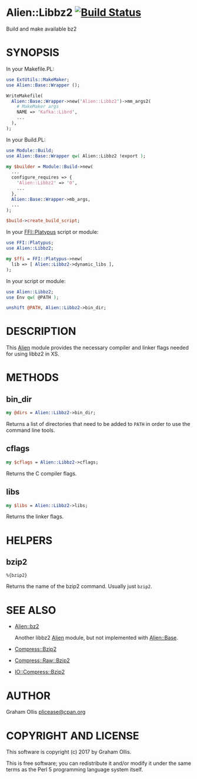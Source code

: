 # Alien::Libbz2 [![Build Status](https://secure.travis-ci.org/Perl5-Alien/Alien-Libbz2.png)](http://travis-ci.org/Perl5-Alien/Alien-Libbz2)

Build and make available bz2

# SYNOPSIS

In your Makefile.PL:

```perl
use ExtUtils::MakeMaker;
use Alien::Base::Wrapper ();

WriteMakefile(
  Alien::Base::Wrapper->new('Alien::Libbz2')->mm_args2(
    # MakeMaker args
    NAME => 'Kafka::Librd',
    ...
  ),
);
```

In your Build.PL:

```perl
use Module::Build;
use Alien::Base::Wrapper qw( Alien::Libbz2 !export );

my $builder = Module::Build->new(
  ...
  configure_requires => {
    'Alien::Libbz2' => '0',
    ...
  },
  Alien::Base::Wrapper->mb_args,
  ...
);

$build->create_build_script;
```

In your [FFI::Platypus](https://metacpan.org/pod/FFI::Platypus) script or module:

```perl
use FFI::Platypus;
use Alien::Libbz2;

my $ffi = FFI::Platypus->new(
  lib => [ Alien::Libbz2->dynamic_libs ],
);
```

In your script or module:

```perl
use Alien::Libbz2;
use Env qw( @PATH );

unshift @PATH, Alien::Libbz2->bin_dir;
```

# DESCRIPTION

This [Alien](https://metacpan.org/pod/Alien) module provides the necessary compiler and linker flags needed
for using libbz2 in XS.

# METHODS

## bin\_dir

```perl
my @dirs = Alien::Libbz2->bin_dir;
```

Returns a list of directories that need to be added to `PATH` in order to use
the command line tools.

## cflags

```perl
my $cflags = Alien::Libbz2->cflags;
```

Returns the C compiler flags.

## libs

```perl
my $libs = Alien::Libbz2->libs;
```

Returns the linker flags.

# HELPERS

## bzip2

```
%{bzip2}
```

Returns the name of the bzip2 command.  Usually just `bzip2`.

# SEE ALSO

- [Alien::bz2](https://metacpan.org/pod/Alien::bz2)

    Another libbz2 [Alien](https://metacpan.org/pod/Alien) module, but not implemented with [Alien::Base](https://metacpan.org/pod/Alien::Base).

- [Compress::Bzip2](https://metacpan.org/pod/Compress::Bzip2)
- [Compress::Raw::Bzip2](https://metacpan.org/pod/Compress::Raw::Bzip2)
- [IO::Compress::Bzip2](https://metacpan.org/pod/IO::Compress::Bzip2)

# AUTHOR

Graham Ollis <plicease@cpan.org>

# COPYRIGHT AND LICENSE

This software is copyright (c) 2017 by Graham Ollis.

This is free software; you can redistribute it and/or modify it under
the same terms as the Perl 5 programming language system itself.
